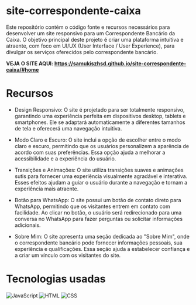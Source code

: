 # site-correspondente-caixa

Este repositório contém o código fonte e recursos necessários para desenvolver um site responsivo para um Correspondente Bancário da Caixa. O objetivo principal deste projeto é criar uma plataforma intuitiva e atraente, com foco em UI/UX (User Interface / User Experience), para divulgar os serviços oferecidos pelo correspondente bancário. 

**VEJA O SITE AQUI: https://samukiszhsd.github.io/site-correspondente-caixa/#home**

# Recursos
- Design Responsivo: O site é projetado para ser totalmente responsivo, garantindo uma experiência perfeita em dispositivos desktop, tablets e smartphones. Ele se adaptará automaticamente a diferentes tamanhos de tela e oferecerá uma navegação intuitiva.

- Modo Claro e Escuro: O site inclui a opção de escolher entre o modo claro e escuro, permitindo que os usuários personalizem a aparência de acordo com suas preferências. Essa opção ajuda a melhorar a acessibilidade e a experiência do usuário.

- Transições e Animações: O site utiliza transições suaves e animações sutis para fornecer uma experiência visualmente agradável e interativa. Esses efeitos ajudam a guiar o usuário durante a navegação e tornam a experiência mais atraente.

- Botão para WhatsApp: O site possui um botão de contato direto para WhatsApp, permitindo que os visitantes entrem em contato com facilidade. Ao clicar no botão, o usuário será redirecionado para uma conversa no WhatsApp para fazer perguntas ou solicitar informações adicionais.

- Sobre Mim: O site apresenta uma seção dedicada ao "Sobre Mim", onde o correspondente bancário pode fornecer informações pessoais, sua experiência e qualificações. Essa seção ajuda a estabelecer confiança e a criar um vínculo com os visitantes do site.


# Tecnologias usadas

<img align="center" src="https://img.shields.io/badge/JavaScript-F7DF1E?style=for-the-badge&logo=javascript&logoColor=black" alt="JavaScript" title="JavaScript">
<img align="center" src="https://img.shields.io/badge/HTML5-E34F26?style=for-the-badge&logo=html5&logoColor=white" alt="HTML" title="HTML">
<img align="center" src="https://img.shields.io/badge/CSS3-1572B6?style=for-the-badge&logo=css3&logoColor=white" alt="CSS" title="CSS">


